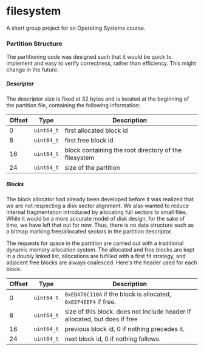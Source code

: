 filesystem
==========

A short group project for an Operating Systems course.

### Partition Structure

The partitioning code was designed such that it would be quick to implement and easy to verify correctness, rather than efficiency. This might change in the future.

##### Descriptor

The descriptor size is fixed at 32 bytes and is located at the beginning of the partition file, containing the following information:

Offset | Type |  Description
--- | --- | ---
0 |  `uint64_t` | first allocated block id
8 |  `uint64_t` | first free block id
16 | `uint64_t` | block containing the root directory of the filesystem
24 | `uint64_t` | size of the partition


##### Blocks

The block allocator had already been developed before it was realized that we are not respecting a disk sector alignment. We also wanted to reduce internal fragmentation introduced by allocating full sectors to small files. While it would be a more accurate model of disk design, for the sake of time, we have left that out for now. Thus, there is no data structure such as a bitmap marking free/allocated sectors in the partition descriptor.

The requests for space in the partition are carried out with a traditional dynamic memory allocation system. The allocated and free blocks are kept in a doubly linked list, allocations are fufilled with a first fit strategy, and adjacent free blocks are always coalesced. Here's the header used for each block:

Offset | Type | Description
--- | --- | ---
0 | `uint64_t` | `0xEDA70C110A` if the block is allocated, `0xEEF4EEF4` if free.
8 | `uint64_t` | size of this block. does not include header if allocated, but does if free
16 | `uint64_t` | previous block id, 0 if nothing precedes it.
24 | `uint64_t` | next block id, 0 if nothing follows.




